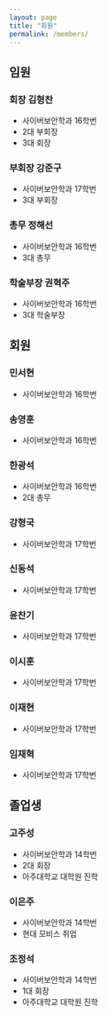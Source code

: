 ```yaml
---
layout: page
title: "회원"
permalink: /members/
---
```


## 임원

### 회장 김형찬
* 사이버보안학과 16학번
* 2대 부회장
* 3대 회장

### 부회장 강준구
* 사이버보안학과 17학번
* 3대 부회장

### 총무 정해선
* 사이버보안학과 16학번
* 3대 총무

### 학술부장 권혁주
* 사이버보안학과 16학번
* 3대 학술부장

## 회원

### 민서현
* 사이버보안학과 16학번

### 송영훈
* 사이버보안학과 16학번

### 한광석
* 사이버보안학과 16학번
* 2대 총무

### 강형국
* 사이버보안학과 17학번

### 신동석
* 사이버보안학과 17학번

### 윤찬기
* 사이버보안학과 17학번

### 이시훈
* 사이버보안학과 17학번

### 이재현
* 사이버보안학과 17학번

### 임재혁
* 사이버보안학과 17학번

## 졸업생

### 고주성
* 사이버보안학과 14학번
* 2대 회장
* 아주대학교 대학원 진학

### 이은주
* 사이버보안학과 14학번
* 현대 모비스 취업

### 조정석
* 사이버보안학과 14학번
* 1대 회장
* 아주대학교 대학원 진학